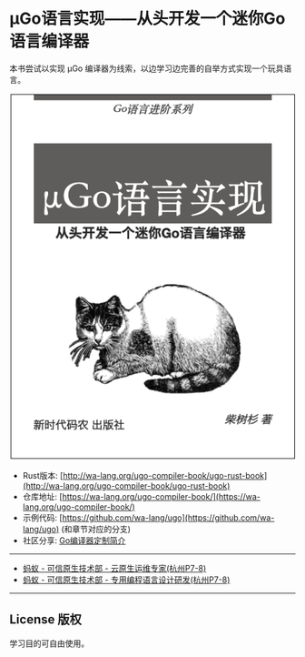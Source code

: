 # µGo语言实现——从头开发一个迷你Go语言编译器

本书尝试以实现 µGo 编译器为线索，以边学习边完善的自举方式实现一个玩具语言。

![](cover.png)

- Rust版本: [http://wa-lang.org/ugo-compiler-book/ugo-rust-book](http://wa-lang.org/ugo-compiler-book/ugo-rust-book)
- 仓库地址: [https://wa-lang.org/ugo-compiler-book/](https://wa-lang.org/ugo-compiler-book/)
- 示例代码: [https://github.com/wa-lang/ugo](https://github.com/wa-lang/ugo) (和章节对应的分支)
- 社区分享: [Go编译器定制简介](https://wa-lang.org/ugo-compiler-book/talks/go-compiler-intro.html)

---

- [蚂蚁 - 可信原生技术部 - 云原生运维专家(杭州P7-8)](https://github.com/chai2010/chai2010/blob/master/jobs.md)
- [蚂蚁 - 可信原生技术部 - 专用编程语言设计研发(杭州P7-8)](https://github.com/chai2010/chai2010/blob/master/jobs.md)

---

## License 版权

学习目的可自由使用。
